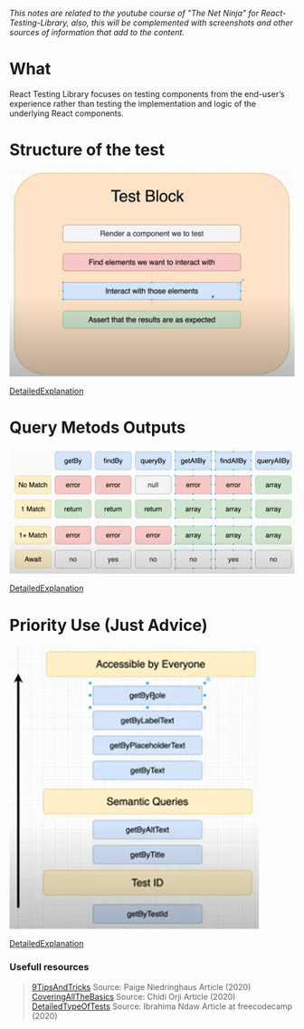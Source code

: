 _This notes are related to the youtube course of "The Net Ninja" for React-Testing-Library, also, this will be complemented with screenshots and other sources of information that add to the content._

# What

React Testing Library focuses on testing components from the end-user’s experience rather than testing the implementation and logic of the underlying React components.

# Structure of the test

![alt text](TextBlock.png "structure of tests")

[DetailedExplanation][ref1]

# Query Metods Outputs

![alt text](QueryMetodsOutput.png "Query metods")

[DetailedExplanation][ref5]

# Priority Use (Just Advice)

![alt text](PriorityMetods.png "Priority metods")

[DetailedExplanation][ref6]

### Usefull resources

> [9TipsAndTricks][ref2] Source: Paige Niedringhaus Article (2020)
> [CoveringAllTheBasics][ref3] Source: Chidi Orji Article (2020)
> [DetailedTypeOfTests][ref4] Source: Ibrahima Ndaw Article at freecodecamp (2020)

[ref1]: https://www.youtube.com/watch?v=SppbtlpPZu4&list=PL4cUxeGkcC9gm4_-5UsNmLqMosM-dzuvQ&index=4
[ref2]: https://betterprogramming.pub/9-react-testing-library-tips-and-tricks-5cce3e458282
[ref3]: https://www.smashingmagazine.com/2020/07/react-apps-testing-library/
[ref4]: https://www.freecodecamp.org/news/8-simple-steps-to-start-testing-react-apps-using-react-testing-library-and-jest/
[ref5]: https://www.youtube.com/watch?v=Yghw9FkNGsc&list=PL4cUxeGkcC9gm4_-5UsNmLqMosM-dzuvQ&index=5
[ref6]: https://www.youtube.com/watch?v=PLL5Pvuk-tw&list=PL4cUxeGkcC9gm4_-5UsNmLqMosM-dzuvQ&index=6

